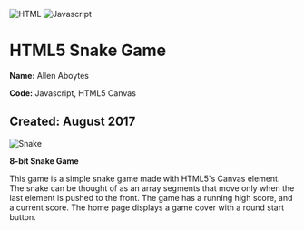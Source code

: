 ![HTML](https://img.shields.io/badge/HTML5-Canvas-orange.svg) ![Javascript](https://img.shields.io/badge/Javascript-working-brightgreen.svg)

# HTML5 Snake Game

**Name:** Allen Aboytes

**Code:** Javascript, HTML5 Canvas

**Created:** August 2017
--------------------------------------

![Snake](https://github.com/PandaZ3D/Canvas-Games/Snake/img/snake.png)

**8-bit Snake Game**

This game is a simple snake game made with HTML5's Canvas element. The snake can be thought of as an array segments that move only when the last element is pushed to the front. The game has a running high score, and a current score. The home page displays a game cover with a round start button. 

